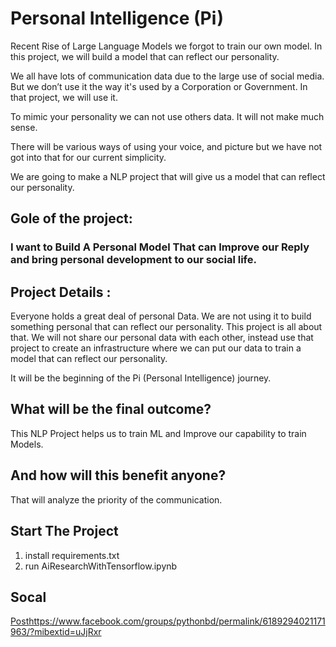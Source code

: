 # Personal Intelligence (Pi)

Recent Rise of Large Language Models we forgot to train our own model. In this project, we will build a model that can reflect our personality. 

We all have lots of communication data due to the large use of social media. But we don’t use it the way it's used by a Corporation or Government. In that project, we will use it.

To mimic your personality we can not use others data. It will not make much sense.

There will be various ways of using your voice, and picture but we have not got into that for our current simplicity. 

We are going to make a NLP project that will give us a model that can reflect our personality.

## Gole of the project: 
### I want to Build A Personal Model That can Improve our Reply and bring personal development to our social life.

## Project Details :
Everyone holds a great deal of personal Data. We are not using it to build something personal that can reflect our personality.
This project is all about that. We will not share our personal data with each other, instead use that project to create an infrastructure
where we can put our data to train a model that can reflect our personality.

It will be the beginning of the Pi (Personal Intelligence) journey.

## What will be the final outcome?
This NLP Project helps us to train ML and Improve our capability to train Models.

## And how will this benefit anyone?
That will analyze the priority of the communication. 

## Start The Project
1. install requirements.txt
2. run AiResearchWithTensorflow.ipynb

## Socal 
[Post](https://www.facebook.com/groups/pythonbd/permalink/6189294021171963/?mibextid=uJjRxr)https://www.facebook.com/groups/pythonbd/permalink/6189294021171963/?mibextid=uJjRxr
